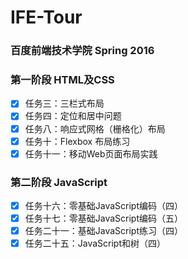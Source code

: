# IFE-Tour
### 百度前端技术学院 Spring 2016

### 第一阶段 HTML及CSS

- [X] 任务三：三栏式布局
- [X] 任务四：定位和居中问题
- [X] 任务八：响应式网格（栅格化）布局
- [X] 任务十：Flexbox 布局练习
- [X] 任务十一：移动Web页面布局实践

### 第二阶段 JavaScript

- [X] 任务十六：零基础JavaScript编码（四）
- [X] 任务十七：零基础JavaScript编码（五）
- [X] 任务二十一：基础JavaScript练习（四）
- [X] 任务二十五：JavaScript和树（四）
